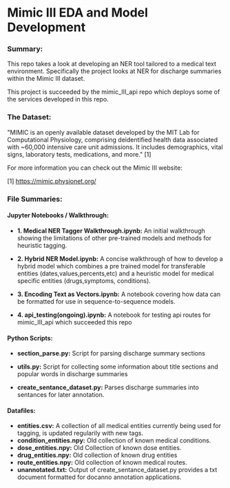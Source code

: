 # Mimic III EDA and Model Development


### Summary:
This repo takes a look at developing an NER tool tailored to a medical text environment. Specifically the project looks at NER for discharge summaries within the Mimic III dataset.

This project is succeeded by the mimic_III_api repo which deploys some of the services developed in this repo.

### The Dataset:
"MIMIC is an openly available dataset developed by the MIT Lab for Computational Physiology, comprising deidentified health data associated with ~60,000 intensive care unit admissions. It includes demographics, vital signs, laboratory tests, medications, and more." [1]

For more information you can check out the Mimic III website:

[1] https://mimic.physionet.org/

### File Summaries:

#### Jupyter Notebooks / Walkthrough:
- **1. Medical NER Tagger Walkthrough.ipynb:** An initial walkthrough showing the limitations of other pre-trained models and methods for heuristic tagging.

- **2. Hybrid NER Model.ipynb:** A concise walkthrough of how to develop a hybrid model which combines a pre trained model for transferable entities (dates,values,percents,etc) and a heuristic model for medical specific entities (drugs,symptoms, conditions).

- **3. Encoding Text as Vectors.ipynb:** A notebook covering how data can be formatted for use in sequence-to-sequence models.

- **4. api_testing(ongoing).ipynb:** A notebook for testing api routes for mimic_III_api which succeeded this repo

#### Python Scripts:
- **section_parse.py:** Script for parsing discharge summary sections

- **utils.py:** Script for collecting some information about title sections and popular words in discharge summaries
- **create_sentance_dataset.py:** Parses discharge summaries into sentances for later annotation.

#### Datafiles:
- **entities.csv:** A collection of all medical entities currently being used for tagging, is updated regularily with new tags.
- **condition_entities.npy:** Old collection of known medical conditions.
- **dose_entities.npy:** Old Collection of known dose entities.
- **drug_entities.npy:** Old collection of known drug entities
- **route_entities.npy:** Old collection of known medical routes.
- **unannotated.txt:** Output of create_sentance_dataset.py provides a txt document formatted for docanno annotation applications.
